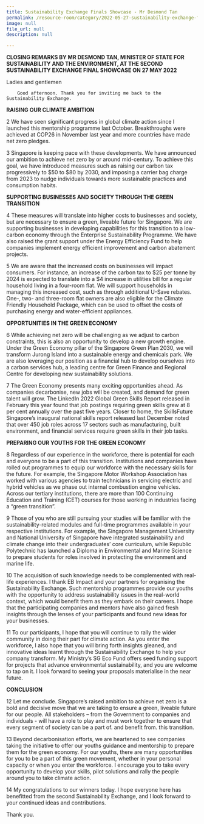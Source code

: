 ```yaml
---
title: Sustainability Exchange Finals Showcase - Mr Desmond Tan
permalink: /resource-room/category/2022-05-27-sustainability-exchange-finals-showcase
image: null
file_url: null
description: null

---
```

**CLOSING REMARKS BY MR DESMOND TAN, MINISTER OF STATE FOR SUSTAINABILITY AND THE ENVIRONMENT, AT THE SECOND SUSTAINABILITY EXCHANGE FINAL SHOWCASE ON 27 MAY 2022**
 
Ladies and gentlemen
 
        Good afternoon. Thank you for inviting me back to the Sustainability Exchange. 

**RAISING OUR CLIMATE AMBITION**
 
2	We have seen significant progress in global climate action since I launched this mentorship programme last October. Breakthroughs were achieved at COP26 in November last year and more countries have made net zero pledges.
 
3	Singapore is keeping pace with these developments. We have announced our ambition to achieve net zero by or around mid-century. To achieve this goal, we have introduced measures such as raising our carbon tax progressively to $50 to $80 by 2030, and imposing a carrier bag charge from 2023 to nudge individuals towards more sustainable practices and consumption habits. 
 
**SUPPORTING BUSINESSES AND SOCIETY THROUGH THE GREEN TRANSITION**
 
4	These measures will translate into higher costs to businesses and society, but are necessary to ensure a green, liveable future for Singapore. We are supporting businesses in developing capabilities for this transition to a low-carbon economy through the Enterprise Sustainability Programme. We have also raised the grant support under the Energy Efficiency Fund to help companies implement energy efficient improvement and carbon abatement projects.
 
5	We are aware that the increased costs on businesses will impact consumers. For instance, an increase of the carbon tax to $25 per tonne by 2024 is expected to translate into a $4 increase in utilities bill for a regular household living in a four-room flat. We will support households in managing this increased cost, such as through additional U-Save rebates. One-, two- and three-room flat owners are also eligible for the Climate Friendly Household Package, which can be used to offset the costs of purchasing energy and water-efficient appliances. 

**OPPORTUNITIES IN THE GREEN ECONOMY**

6	While achieving net zero will be challenging as we adjust to carbon constraints, this is also an opportunity to develop a new growth engine. Under the Green Economy pillar of the Singapore Green Plan 2030, we will transform Jurong Island into a sustainable energy and chemicals park. We are also leveraging our position as a financial hub to develop ourselves into a carbon services hub, a leading centre for Green Finance and Regional Centre for developing new sustainability solutions. 

7	The Green Economy presents many exciting opportunities ahead. As companies decarbonise, new jobs will be created, and demand for green talent will grow. The LinkedIn 2022 Global Green Skills Report released in February this year found that job postings requiring green skills grew at 8 per cent annually over the past five years. Closer to home, the SkillsFuture Singapore’s inaugural national skills report released last December noted that over 450 job roles across 17 sectors such as manufacturing, built environment, and financial services require green skills in their job tasks. 
 
**PREPARING OUR YOUTHS FOR THE GREEN ECONOMY**

8	Regardless of our experience in the workforce, there is potential for each and everyone to be a part of this transition. Institutions and companies have rolled out programmes to equip our workforce with the necessary skills for the future. For example, the Singapore Motor Workshop Association has worked with various agencies to train technicians in servicing electric and hybrid vehicles as we phase out internal combustion engine vehicles. Across our tertiary institutions, there are more than 100 Continuing Education and Training (CET) courses for those working in industries facing a “green transition”. 

9	Those of you who are still pursuing your studies will be familiar with the sustainability-related modules and full-time programmes available in your respective institutions. For example, the Singapore Management University and National University of Singapore have integrated sustainability and climate change into their undergraduates’ core curriculum, while Republic Polytechnic has launched a Diploma in Environmental and Marine Science to prepare students for roles involved in protecting the environment and marine life.

10	The acquisition of such knowledge needs to be complemented with real-life experiences. I thank EB Impact and your partners for organising the Sustainability Exchange. Such mentorship programmes provide our youths with the opportunity to address sustainability issues in the real-world context, which would benefit them as they embark on their careers. I hope that the participating companies and mentors have also gained fresh insights through the lenses of your participants and found new ideas for your businesses. 

11	To our participants, I hope that you will continue to rally the wider community in doing their part for climate action. As you enter the workforce, I also hope that you will bring forth insights gleaned, and innovative ideas learnt through the Sustainability Exchange to help your company transform. My Ministry’s SG Eco Fund offers seed funding support for projects that advance environmental sustainability, and you are welcome to tap on it. I look forward to seeing your proposals materialise in the near future. 

**CONCLUSION**

12	Let me conclude. Singapore’s raised ambition to achieve net zero is a bold and decisive move that we are taking to ensure a green, liveable future for our people. All stakeholders – from the Government to companies and individuals - will have a role to play and must work together to ensure that every segment of society can be a part of. and benefit from. this transition. 

13	Beyond decarbonisation efforts, we are heartened to see companies taking the initiative to offer our youths guidance and mentorship to prepare them for the green economy. For our youths, there are many opportunities for you to be a part of this green movement, whether in your personal capacity or when you enter the workforce. I encourage you to take every opportunity to develop your skills, pilot solutions and rally the people around you to take climate action.

14	My congratulations to our winners today. I hope everyone here has benefitted from the second Sustainability Exchange, and I look forward to your continued ideas and contributions. 
 
Thank you.  
